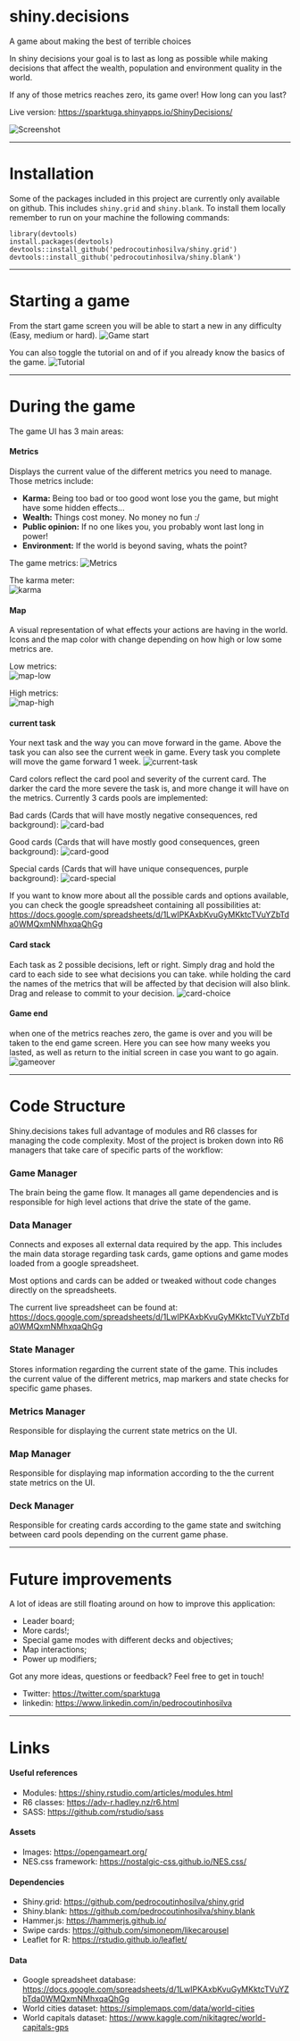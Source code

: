 # shiny.decisions
A game about making the best of terrible choices

In shiny decisions your goal is to last as long as possible while making decisions that affect the wealth, population and environment quality in the world.

If any of those metrics reaches zero, its game over! How long can you last?

Live version: https://sparktuga.shinyapps.io/ShinyDecisions/ 

![Screenshot](screenshots/shiny-decisions-large.png "Game screen")

---

# Installation
Some of the packages included in this project are currently only available on github. This includes `shiny.grid` and `shiny.blank`. To install them locally remember to run on your machine the following commands:

```
library(devtools)
install.packages(devtools)
devtools::install_github('pedrocoutinhosilva/shiny.grid')
devtools::install_github('pedrocoutinhosilva/shiny.blank')
```

---

# Starting a game
From the start game screen you will be able to start a new in any difficulty (Easy, medium or hard).
![Game start](screenshots/startscreen.png "Game start")

You can also toggle the tutorial on and of if you already know the basics of the game.
![Tutorial](screenshots/restartingtutorial.gif "Tutorial")

---

# During the game
The game UI has 3 main areas:

#### Metrics
Displays the current value of the different metrics you need to manage. Those metrics include:
- **Karma:** Being too bad or too good wont lose you the game, but might have some hidden effects...
- **Wealth:** Things cost money. No money no fun :/
- **Public opinion:** If no one likes you, you probably wont last long in power!
- **Environment:** If the world is beyond saving, whats the point?

The game metrics:
![Metrics](screenshots/metrics.png "Metrics")

The karma meter:  
![karma](screenshots/karma.png "karma")

#### Map
A visual representation of what effects your actions are having in the world. Icons and the map color with change depending on how high or low some metrics are.

Low metrics:  
![map-low](screenshots/map-low.png "map-low")

High metrics:  
![map-high](screenshots/map-high.png "map-high")


#### current task
Your next task and the way you can move forward in the game. Above the task you can also see the current week in game. Every task you complete will move the game forward 1 week.
![current-task](screenshots/current-task.png "current-task")

Card colors reflect the card pool and severity of the current card. The darker the card the more severe the task is, and more change it will have on the metrics. Currently 3 cards pools are implemented:

Bad cards (Cards that will have mostly negative consequences, red background):
![card-bad](screenshots/card-bad.png "card-bad")

Good cards (Cards that will have mostly good consequences, green background):
![card-good](screenshots/card-good.png "card-good")

Special cards (Cards that will have unique consequences, purple background):
![card-special](screenshots/card-special.png "card-special")

If you want to know more about all the possible cards and options available, you can check the google spreadsheet containing all possibilities at:  
https://docs.google.com/spreadsheets/d/1LwIPKAxbKvuGyMKktcTVuYZbTda0WMQxmNMhxqaQhGg

#### Card stack
Each task as 2 possible decisions, left or right. Simply drag and hold the card to each side to see what decisions you can take. while holding the card the names of the metrics that will be affected by that decision will also blink. Drag and release to commit to your decision.
![card-choice](screenshots/card-choice.gif "card-choice")

#### Game end
when one of the metrics reaches zero, the game is over and you will be taken to the end game screen. Here you can see how many weeks you lasted, as well as return to the initial screen in case you want to go again.
![gameover](screenshots/gameover.png "gameover")

---

# Code Structure
Shiny.decisions takes full advantage of modules and R6 classes for managing the code complexity.
Most of the project is broken down into R6 managers that take care of specific parts of the workflow:

### Game Manager
The brain being the game flow. It manages all game dependencies and is responsible for high level actions that drive the state of the game.

### Data Manager
Connects and exposes all external data required by the app. This includes the main data storage regarding task cards, game options and game modes loaded from a google spreadsheet.

Most options and cards can be added or tweaked without code changes directly on the spreadsheets.

The current live spreadsheet can be found at:
https://docs.google.com/spreadsheets/d/1LwIPKAxbKvuGyMKktcTVuYZbTda0WMQxmNMhxqaQhGg

### State Manager
Stores information regarding the current state of the game. This includes the current value of the different metrics, map markers and state checks for specific game phases.

### Metrics Manager
Responsible for displaying the current state metrics on the UI.

### Map Manager
Responsible for displaying map information according to the the current state metrics on the UI.

### Deck Manager
Responsible for creating cards according to the game state and switching between card pools depending on the current game phase.

---

# Future improvements
A lot of ideas are still floating around on how to improve this application:

 - Leader board;
 - More cards!;
 - Special game modes with different decks and objectives;
 - Map interactions;
 - Power up modifiers;

Got any more ideas, questions or feedback? Feel free to get in touch!
 - Twitter: https://twitter.com/sparktuga
 - linkedin: https://www.linkedin.com/in/pedrocoutinhosilva

---

# Links
#### Useful references
 - Modules: https://shiny.rstudio.com/articles/modules.html
 - R6 classes: https://adv-r.hadley.nz/r6.html
 - SASS: https://github.com/rstudio/sass

#### Assets
 - Images: https://opengameart.org/
 - NES.css framework: https://nostalgic-css.github.io/NES.css/

#### Dependencies
 - Shiny.grid: https://github.com/pedrocoutinhosilva/shiny.grid
 - Shiny.blank: https://github.com/pedrocoutinhosilva/shiny.blank
 - Hammer.js: https://hammerjs.github.io/
 - Swipe cards: https://github.com/simonepm/likecarousel
 - Leaflet for R: https://rstudio.github.io/leaflet/

#### Data
 - Google spreadsheet database: https://docs.google.com/spreadsheets/d/1LwIPKAxbKvuGyMKktcTVuYZbTda0WMQxmNMhxqaQhGg
 - World cities dataset: https://simplemaps.com/data/world-cities
 - World capitals dataset: https://www.kaggle.com/nikitagrec/world-capitals-gps
